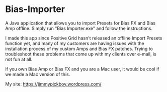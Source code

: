 # Bias-Importer
A Java application that allows you to import Presets for Bias FX and Bias Amp offline. Simply run "Bias Importer.exe" and follow the instructions. 

I made this app since Positive Grid hasn't released an offline Import Presets function yet, and many of my customers are having issues with the installation process of my custom Amps and Bias FX patches. Trying to troubleshoot these problems that come up with my clients over e-mail, is not fun at all.    

If you own Bias Amp or Bias FX and you are a Mac user, it would be cool if we made a Mac version of this.

My site:  https://jimmypickboy.wordpress.com/
